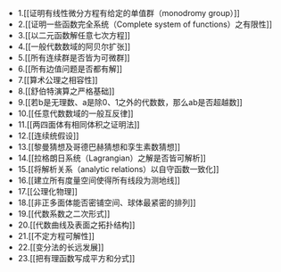 - 1.[[证明有线性微分方程有给定的单值群（monodromy group）]]
- 2.[[证明一些函数完全系统（Complete system of functions）之有限性]]
- 3.[[以二元函数解任意七次方程]]
- 4.[[一般代数数域的阿贝尔扩张]]
- 5.[[所有连续群是否皆为可微群]]
- 6.[[所有边值问题是否都有解]]
- 7.[[算术公理之相容性]]
- 8.[[舒伯特演算之严格基础]]
- 9.[[若b是无理数、a是除0、1之外的代数数，那么ab是否超越数]]
- 10.[[任意代数数域的一般互反律]]
- 11.[[两四面体有相同体积之证明法]]
- 12.[[连续统假设]]
- 13.[[黎曼猜想及哥德巴赫猜想和孪生素数猜想]]
- 14.[[拉格朗日系统（Lagrangian）之解是否皆可解析]]
- 15.[[将解析关系（analytic relations）以自守函数一致化]]
- 16.[[建立所有度量空间使得所有线段为测地线]]
- 17.[[公理化物理]]
- 18.[[非正多面体能否密铺空间、球体最紧密的排列]]
- 19.[[代数系数之二次形式]]
- 20.[[代数曲线及表面之拓扑结构]]
- 21.[[不定方程可解性]]
- 22.[[变分法的长远发展]]
- 23.[[把有理函数写成平方和分式]]